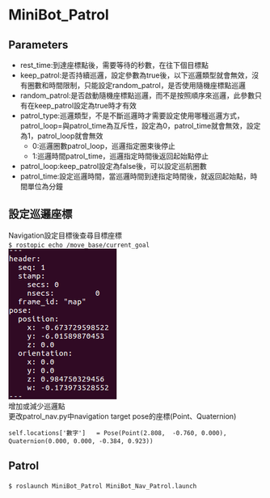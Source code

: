 # MiniBot_Patrol

## Parameters
* rest_time:到達座標點後，需要等待的秒數，在往下個目標點
* keep_patrol:是否持續巡邏，設定參數為true後，以下巡邏類型就會無效，沒有圈數和時間限制，只能設定random_patrol，是否使用隨機座標點巡邏
* random_patrol:是否啟動隨機座標點巡邏，而不是按照順序來巡邏，此參數只有在keep_patrol設定為true時才有效
* patrol_type:巡邏類型，不是不斷巡邏時才需要設定使用哪種巡邏方式，patrol_loop=與patrol_time為互斥性，設定為0，patrol_time就會無效，設定為1，patrol_loop就會無效
    *  0:巡邏圈數patrol_loop，巡邏指定圈束後停止
    *  1:巡邏時間patrol_time，巡邏指定時間後返回起始點停止
* patrol_loop:keep_patrol設定為false後，可以設定巡航圈數
* patrol_time:設定巡邏時間，當巡邏時間到達指定時間後，就返回起始點，時間單位為分鐘  

## 設定巡邏座標
Navigation設定目標後查尋目標座標  
`$ rostopic echo /move_base/current_goal`  
![alt text](https://github.com/wowamy/MiniBot_Patrol/blob/master/document/%E5%B7%A1%E9%82%8F%E9%BB%9E%E5%BA%A7%E6%A8%99.PNG)  
增加或減少巡邏點  
更改patrol_nav.py中navigation target pose的座標(Point、Quaternion)  
```
self.locations['數字']   = Pose(Point(2.808,  -0.760, 0.000), Quaternion(0.000, 0.000, -0.384, 0.923))
```

## Patrol

`$ roslaunch MiniBot_Patrol MiniBot_Nav_Patrol.launch`